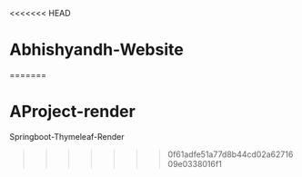 <<<<<<< HEAD
# Abhishyandh-Website
=======
# AProject-render
Springboot-Thymeleaf-Render
>>>>>>> 0f61adfe51a77d8b44cd02a6271609e0338016f1
